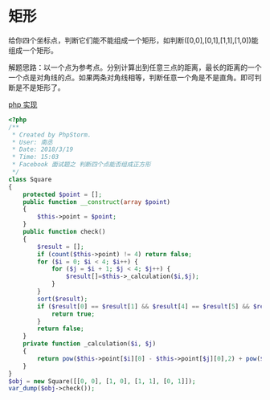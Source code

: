 # 矩形

给你四个坐标点，判断它们能不能组成一个矩形，如判断([0,0],[0,1],[1,1],[1,0])能组成一个矩形。

解题思路：以一个点为参考点。分别计算出到任意三点的距离，最长的距离的一个一个点是对角线的点。如果两条对角线相等，判断任意一个角是不是直角。即可判断是不是矩形了。

[php 实现](https://github.com/xianyunyh/arithmetic-php/blob/master/package/Other/Square.php)

```php
<?php
/**
 * Created by PhpStorm.
 * User: 南丞
 * Date: 2018/3/19
 * Time: 15:03
 * Facebook 面试题之 判断四个点能否组成正方形
 */
class Square
{
    protected $point = [];
    public function __construct(array $point)
    {
        $this->point = $point;
    }
    public function check()
    {
        $result = [];
        if (count($this->point) != 4) return false;
        for ($i = 0; $i < 4; $i++) {
            for ($j = $i + 1; $j < 4; $j++) {
                $result[]=$this->_calculation($i,$j);
            }
        }
        sort($result);
        if ($result[0] == $result[1] && $result[4] == $result[5] && $result[4] > $result[1]) {
            return true;
        }
        return false;
    }
    private function _calculation($i, $j)
    {
        return pow($this->point[$i][0] - $this->point[$j][0],2) + pow($this->point[$i][1] - $this->point[$j][1] ,2);
    }
}
$obj = new Square([[0, 0], [1, 0], [1, 1], [0, 1]]);
var_dump($obj->check());
```